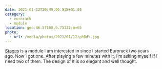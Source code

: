 ```yaml
---
date: 2021-01-12T20:49:06.918+01:00
category:
  - eurorack
  - module
location: geo:46.57168,6.75132;u=65
photo:
  - url: /media/photos/2021/01/12/ph8dt.jpg
---
```

[Stages](https://mutable-instruments.net/modules/stages/) is a module I am interested in since I started Eurorack two years ago. Now I got one. After playing a few minutes with it, I’m asking myself if I need two of them. The design of it is so elegant and well thought.
